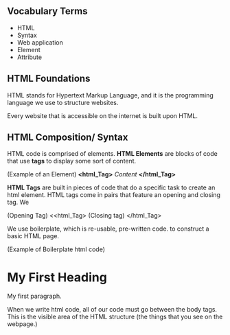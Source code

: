 ## Vocabulary Terms
- HTML
- Syntax
- Web application 
- Element
- Attribute


## HTML Foundations 

HTML stands for Hypertext Markup Language, and it is the programming language we use
to structure websites.

Every website that is accessible on the internet 
is built upon HTML.


## HTML Composition/ Syntax
HTML code is comprised of elements. <b>HTML Elements</b> are 
blocks of code that use <b>tags</b> to display some sort of content. 

(Example of an Element)
<b><html_Tag></b> <i>Content</i> <b></html_Tag></b> 

<b>HTML Tags</b> are built in pieces of code that do a specific 
task to create an html element. HTML tags come in pairs 
that feature an opening and closing tag. We 

(Opening Tag) <<html_Tag> 
(Closing tag) </html_Tag>

We use boilerplate, which is re-usable, pre-written code. to construct
a basic HTML page. 

(Example of Boilerplate html code)

<!DOCTYPE html>
<html>
<head>
<title>ExamplePage Title</title>
</head>
<body>

<h1>My First Heading</h1>
<p>My first paragraph.</p>

</body>
</html>
 
 When we write html code, all of our code must go between the body tags.
 This is the visible area of the HTML structure (the things that you
 see on the webpage.)